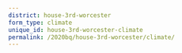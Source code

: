 ```yaml
---
district: house-3rd-worcester
form_type: climate
unique_id: house-3rd-worcester-climate
permalink: /2020bq/house-3rd-worcester/climate/
---
```

